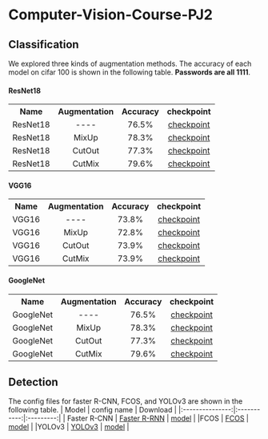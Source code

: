 # Computer-Vision-Course-PJ2

## Classification 
We explored three kinds of augmentation methods. The accuracy of each model on cifar 100 is shown in the following table. **Passwords are all 1111**.

#### ResNet18
<table><tbody>
<!-- START TABLE -->
<!-- TABLE HEADER -->
<th valign="bottom">Name</th>
<th valign="bottom">Augmentation</th>
<th valign="bottom">Accuracy</th>
<th valign="bottom">checkpoint</th>

 <tr><td align="left">ResNet18</td>
<td align="center">----</td>
<td align="center">76.5%</td>
<td align="center"><a href="https://pan.baidu.com/s/1K7y50PvgMlVAqfYFzoLskQ">
checkpoint</a></td>
</tr>

 <tr><td align="left">ResNet18</td>
<td align="center"> MixUp</td>
<td align="center">78.3%</td>
<td align="center"><a href="https://pan.baidu.com/s/1AzAlwf00U2d-vOELgnZ_oQ">checkpoint</a></td>
</tr>

 <tr><td align="left">ResNet18</td>
<td align="center"> CutOut</td>
<td align="center">77.3%</td>
<td align="center"><a href="https://pan.baidu.com/s/1PTb2piyKGUHDFw7bOf6BOA">checkpoint</a></td>
</tr>

 <tr><td align="left">ResNet18</td>
<td align="center"> CutMix</td>
<td align="center">79.6%</td>
<td align="center"><a href="https://pan.baidu.com/s/1tDl9KxyxXqredsYsdh-ihw">checkpoint</a></td>
</tr>

</tbody></table>

#### VGG16
<table><tbody>
<!-- START TABLE -->
<!-- TABLE HEADER -->
<th valign="bottom">Name</th>
<th valign="bottom">Augmentation</th>
<th valign="bottom">Accuracy</th>
<th valign="bottom">checkpoint</th>

 <tr><td align="left">VGG16</td>
<td align="center">----</td>
<td align="center">73.8%</td>
<td align="center"><a href="https://pan.baidu.com/s/1msMpEcS_Qu3u8hoigz5MpA">
checkpoint</a></td>
</tr>

 <tr><td align="left">VGG16</td>
<td align="center"> MixUp</td>
<td align="center">72.8%</td>
<td align="center"><a href="https://pan.baidu.com/s/1sfcIRokhWM4fmY0QNLu0Pg">checkpoint</a></td>
</tr>

 <tr><td align="left">VGG16</td>
<td align="center"> CutOut</td>
<td align="center">73.9%</td>
<td align="center"><a href="https://pan.baidu.com/s/1AWfKnPtx4QsLGcaRmdn1eQ">checkpoint</a></td>
</tr>

 <tr><td align="left">VGG16</td>
<td align="center"> CutMix</td>
<td align="center">73.9%</td>
<td align="center"><a href="https://pan.baidu.com/s/1Af41tlx68tTPDrcf1gd5Lg">checkpoint</a></td>
</tr>

</tbody></table>

#### GoogleNet
<table><tbody>
<!-- START TABLE -->
<!-- TABLE HEADER -->
<th valign="bottom">Name</th>
<th valign="bottom">Augmentation</th>
<th valign="bottom">Accuracy</th>
<th valign="bottom">checkpoint</th>

 <tr><td align="left">GoogleNet</td>
<td align="center">----</td>
<td align="center">76.5%</td>
<td align="center"><a href="https://pan.baidu.com/s/1tJaTZr2DwVX33xzixjpypg">
checkpoint</a></td>
</tr>

 <tr><td align="left">GoogleNet</td>
<td align="center"> MixUp</td>
<td align="center">78.3%</td>
<td align="center"><a href="https://pan.baidu.com/s/1hvTi4GtDkt38JRVU8F_pVQ">checkpoint</a></td>
</tr>

 <tr><td align="left">GoogleNet</td>
<td align="center"> CutOut</td>
<td align="center">77.3%</td>
<td align="center"><a href="https://pan.baidu.com/s/13uGw4tTcGSXlbIKaRfZXKw">checkpoint</a></td>
</tr>

 <tr><td align="left">GoogleNet</td>
<td align="center"> CutMix</td>
<td align="center">79.6%</td>
<td align="center"><a href="https://pan.baidu.com/s/1WYbCHJjHs4BHl2_uGt7D1Q">checkpoint</a></td>
</tr>

</tbody></table>

## Detection 

The config files for faster R-CNN, FCOS, and YOLOv3 are shown in the following table.
|   Model         | config name  | Download |
|:---------------:|:-----------:|:---------:|
| Faster R-CNN  | [Faster R-RNN](https://github.com/OriginSound/Computer-Vision-Course-PJ2/blob/main/detection/configs/pascal_voc/faster_rcnn_r50_fpn_1x_voc0712.py) | [model](https://pan.baidu.com/s/1xSORdAJLN0k3O7GpfLSZKQ)  |
|FCOS | [FCOS](https://github.com/OriginSound/Computer-Vision-Course-PJ2/blob/main/detection/configs/pascal_voc/fcos_4x4.py) | [model](https://pan.baidu.com/s/1xSORdAJLN0k3O7GpfLSZKQ)  |
|YOLOv3 | [YOLOv3](https://github.com/OriginSound/Computer-Vision-Course-PJ2/blob/main/detection/configs/pascal_voc/yolov3_d53_mstrain-608_100e_voc0712.py) | [model](https://pan.baidu.com/s/1xSORdAJLN0k3O7GpfLSZKQ)  |